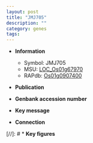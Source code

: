 ```yaml
---
layout: post
title: "JMJ705"
description: ""
category: genes
tags: 
---
```


* **Information**  
    + Symbol: JMJ705  
    + MSU: [LOC_Os01g67970](http://rice.uga.edu/cgi-bin/ORF_infopage.cgi?orf=LOC_Os01g67970)  
    + RAPdb: [Os01g0907400](http://rapdb.dna.affrc.go.jp/viewer/gbrowse_details/irgsp1?name=Os01g0907400)  

* **Publication**  

* **Genbank accession number**  

* **Key message**  

* **Connection**  

[//]: # * **Key figures**  


